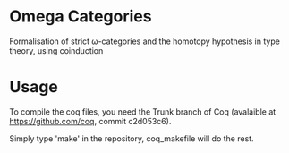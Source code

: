 # Omega Categories

Formalisation of strict ω-categories and the homotopy hypothesis
in type theory, using coinduction


# Usage

To compile the coq files, you need the Trunk branch of Coq
(avalaible at https://github.com/coq, commit c2d053c6).

Simply type 'make' in the repository, coq_makefile will do the rest.

